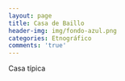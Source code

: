 ```yaml
---
layout: page
title: Casa de Baillo
header-img: img/fondo-azul.png
categories: Etnográfico
comments: 'true'
---
```



Casa típica

<div class="photos">
</div>

